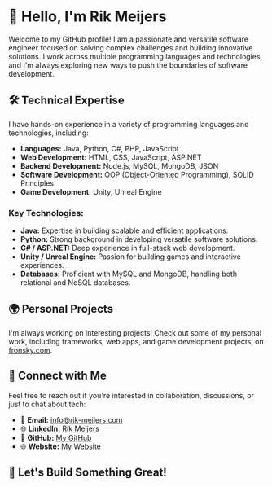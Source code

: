 # 👋 Hello, I'm Rik Meijers

Welcome to my GitHub profile! I am a passionate and versatile software engineer focused on solving complex challenges and building innovative solutions. I work across multiple programming languages and technologies, and I'm always exploring new ways to push the boundaries of software development.

## 🛠️ Technical Expertise

I have hands-on experience in a variety of programming languages and technologies, including:

- **Languages:** Java, Python, C#, PHP, JavaScript
- **Web Development:** HTML, CSS, JavaScript, ASP.NET
- **Backend Development:** Node.js, MySQL, MongoDB, JSON
- **Software Development:** OOP (Object-Oriented Programming), SOLID Principles
- **Game Development:** Unity, Unreal Engine

### Key Technologies:
- **Java:** Expertise in building scalable and efficient applications.
- **Python:** Strong background in developing versatile software solutions.
- **C# / ASP.NET:** Deep experience in full-stack web development.
- **Unity / Unreal Engine:** Passion for building games and interactive experiences.
- **Databases:** Proficient with MySQL and MongoDB, handling both relational and NoSQL databases.

## 🌍 Personal Projects

I'm always working on interesting projects! Check out some of my personal work, including frameworks, web apps, and game development projects, on [fronsky.com](https://fronsky.com/).

## 💼 Connect with Me

Feel free to reach out if you're interested in collaboration, discussions, or just to chat about tech:

- 📧 **Email:** [info@rik-meijers.com](mailto:info@rik-meijers.com)
- 🌐 **LinkedIn:** [Rik Meijers](https://www.linkedin.com/in/rikmeijers/)
- 🐙 **GitHub:** [My GitHub](https://github.com/rikmeijers)
- 🌐 **Website:** [My Website](https://rik-meijers.com)

## 🚀 Let's Build Something Great!
